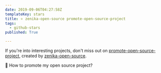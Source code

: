 ```yaml
---
date: 2019-09-06T04:27:58Z
templateKey: stars
title: ⭐ zenika-open-source promote-open-source-project
tags:
  - github-stars
published: True

---
```


If you're into interesting projects, don't miss out on [promote-open-source-project](https://github.com/zenika-open-source/promote-open-source-project), created by [zenika-open-source](https://github.com/zenika-open-source).

📄 How to promote my open source project?

